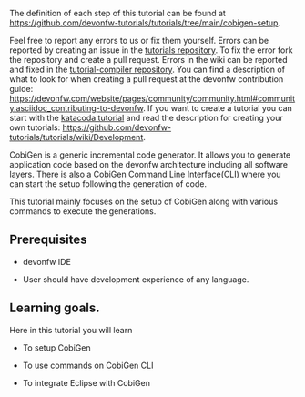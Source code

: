 


The definition of each step of this tutorial can be found at https://github.com/devonfw-tutorials/tutorials/tree/main/cobigen-setup. 

Feel free to report any errors to us or fix them yourself. Errors can be reported by creating an issue in the [tutorials repository](https://github.com/devonfw-tutorials/tutorials/issues). To fix the error fork the repository and create a pull request. Errors in the wiki can be reported and fixed in the [tutorial-compiler repository](https://github.com/devonfw-tutorials/tutorial-compiler).
You can find a description of what to look for when creating a pull request at the devonfw contribution guide: https://devonfw.com/website/pages/community/community.html#community.asciidoc_contributing-to-devonfw. If you want to create a tutorial you can start with the [katacoda tutorial](https://katacoda.com/devonfw/scenarios/create-your-own-tutorial) and read the description for creating your own tutorials: https://github.com/devonfw-tutorials/tutorials/wiki/Development.

CobiGen is a generic incremental code generator. It allows you to generate application code based on the devonfw architecture including all software layers. 
There is also a CobiGen Command Line Interface(CLI) where you can start the setup following the generation of code. 

This tutorial mainly focuses on the setup of CobiGen along with various commands to execute the generations.
## Prerequisites

* devonfw IDE

* User should have development experience of any language.

## Learning goals.
Here in this tutorial you will learn 

* To setup CobiGen 

* To use commands on CobiGen CLI  

* To integrate Eclipse with CobiGen
